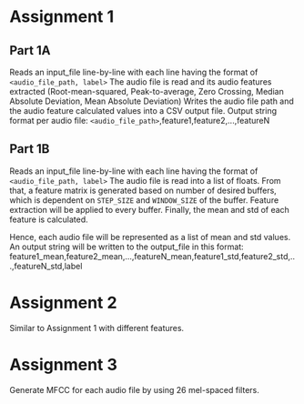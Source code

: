 # Assignment 1

## Part 1A

Reads an input_file line-by-line with each line having the format of `<audio_file_path, label>`
The audio file is read and its audio features extracted (Root-mean-squared,
Peak-to-average, Zero Crossing, Median Absolute Deviation, Mean Absolute Deviation)
Writes the audio file path and the audio feature calculated values into a CSV output file.
Output string format per audio file:
`<audio_file_path>`,feature1,feature2,...,featureN

## Part 1B

Reads an input_file line-by-line with each line having the format of `<audio_file_path, label>`
The audio file is read into a list of floats. From that, a feature matrix is
generated based on number of desired buffers, which is dependent on `STEP_SIZE` and `WINDOW_SIZE` of the buffer.
Feature extraction will be applied to every buffer. Finally, the mean and std of each feature is calculated.

Hence, each audio file will be represented as a list of mean and std values.
An output string will be written to the output_file in this format:
feature1_mean,feature2_mean,...,featureN_mean,feature1_std,feature2_std,...,featureN_std,label


# Assignment 2

Similar to Assignment 1 with different features.

# Assignment 3

Generate MFCC for each audio file by using 26 mel-spaced filters.
